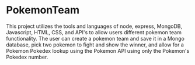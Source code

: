 # PokemonTeam
This project utilizes the tools and languages of node, express, MongoDB, Javascript, HTML, CSS, and API's to allow users different pokemon team functionality. The user can create a pokemon team and save it in a Mongo database, pick two pokemon to fight and show the winner, and allow for a Pokemon Pokedex lookup using the Pokemon API using only the Pokemon's Pokedex number.
